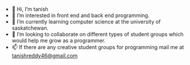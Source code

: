 - 👋 Hi, I’m tanish
- 👀 I’m interested in front end and back end programming.
- 🌱 I’m currently learning computer science at the university of saskatchewan.
- 💞️ I’m looking to collaborate on different types of student groups which would help me grow as a programmer.
- 📫 If there are any creative student groups for programming mail me at tanishreddy46@gmail.com

<!---
taNISH1B/taNISH1B is a ✨ special ✨ repository because its `README.md` (this file) appears on your GitHub profile.
You can click the Preview link to take a look at your changes.
--->
